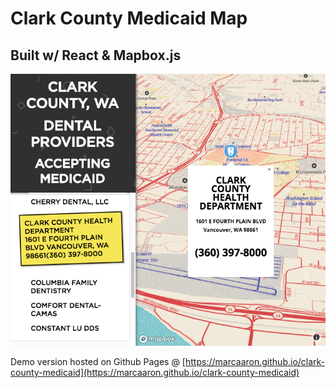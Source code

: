 # Clark County Medicaid Map
## Built w/ React & Mapbox.js

![App Screenshot](https://raw.githubusercontent.com/marcaaron/clark-county-medicaid/master/mapbox-ss.png)

Demo version hosted on Github Pages @
[https://marcaaron.github.io/clark-county-medicaid](https://marcaaron.github.io/clark-county-medicaid)

